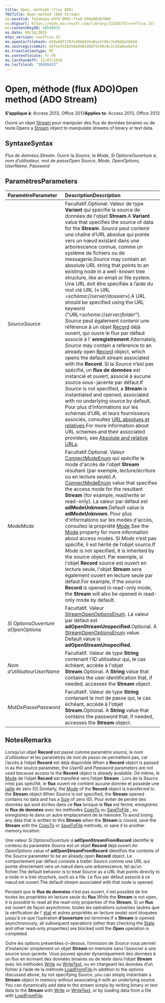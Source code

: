 ```yaml
---
title: Open, méthode (flux ADO)
TOCTitle: Open method (ADO Stream)
ms:assetid: fa2e6aaa-e9f5-009c-f3a0-050a00abf9b0
ms:mtpsurl: https://msdn.microsoft.com/library/JJ250275(v=office.15)
ms:contentKeyID: 48548833
ms.date: 09/18/2015
mtps_version: v=office.15
ms.openlocfilehash: b20a68f1707e496b92ba8acbf8bc7ed8d8a2b058
ms.sourcegitcommit: 45feafb3b55de0402dddf5548c0c1c43a0eabafd
ms.translationtype: MT
ms.contentlocale: fr-FR
ms.lasthandoff: 11/07/2018
ms.locfileid: "26026413"
---
```

# <a name="open-method-ado-stream"></a><span data-ttu-id="0a5f8-102">Open, méthode (flux ADO)</span><span class="sxs-lookup"><span data-stu-id="0a5f8-102">Open method (ADO Stream)</span></span>


<span data-ttu-id="0a5f8-103">**S’applique à**: Access 2013, Office 2013</span><span class="sxs-lookup"><span data-stu-id="0a5f8-103">**Applies to**: Access 2013, Office 2013</span></span>


<span data-ttu-id="0a5f8-104">Ouvre un objet [Stream](stream-object-ado.md) pour manipuler des flux de données binaires ou de texte.</span><span class="sxs-lookup"><span data-stu-id="0a5f8-104">Opens a [Stream](stream-object-ado.md) object to manipulate streams of binary or text data.</span></span>

## <a name="syntax"></a><span data-ttu-id="0a5f8-105">Syntaxe</span><span class="sxs-lookup"><span data-stu-id="0a5f8-105">Syntax</span></span>

<span data-ttu-id="0a5f8-106">*Flux de données*.</span><span class="sxs-lookup"><span data-stu-id="0a5f8-106">*Stream*.</span></span> <span data-ttu-id="0a5f8-107">Ouvrir la *Source*, le *Mode*, *Si OptionsOuverture a*, *nom d’utilisateur*, *mot de passe*</span><span class="sxs-lookup"><span data-stu-id="0a5f8-107">Open *Source*, *Mode*, *OpenOptions*, *UserName*, *Password*</span></span>

## <a name="parameters"></a><span data-ttu-id="0a5f8-108">Paramètres</span><span class="sxs-lookup"><span data-stu-id="0a5f8-108">Parameters</span></span>

|<span data-ttu-id="0a5f8-109">Paramètre</span><span class="sxs-lookup"><span data-stu-id="0a5f8-109">Parameter</span></span>|<span data-ttu-id="0a5f8-110">Description</span><span class="sxs-lookup"><span data-stu-id="0a5f8-110">Description</span></span>|
|:--------|:----------|
|<span data-ttu-id="0a5f8-111">*Source*</span><span class="sxs-lookup"><span data-stu-id="0a5f8-111">*Source*</span></span> |<span data-ttu-id="0a5f8-112">Facultatif.</span><span class="sxs-lookup"><span data-stu-id="0a5f8-112">Optional.</span></span> <span data-ttu-id="0a5f8-113">Valeur de type **Variant** qui spécifie la source de données de l'objet **Stream**.</span><span class="sxs-lookup"><span data-stu-id="0a5f8-113">A **Variant** value that specifies the source of data for the **Stream**.</span></span> <span data-ttu-id="0a5f8-114">*Source* peut contenir une chaîne d’URL absolue qui pointe vers un nœud existant dans une arborescence connue, comme un système de fichiers ou de messagerie.</span><span class="sxs-lookup"><span data-stu-id="0a5f8-114">*Source* may contain an absolute URL string that points to an existing node in a well-known tree structure, like an email or file system.</span></span> <span data-ttu-id="0a5f8-115">Une URL doit être spécifiée à l’aide du mot clé URL (« URL =*schéma*://*server*/*dossier*»).</span><span class="sxs-lookup"><span data-stu-id="0a5f8-115">A URL should be specified using the URL keyword ("URL=*scheme*://*server*/*folder*").</span></span> <span data-ttu-id="0a5f8-116">*Source* peut également contenir une référence à un objet [Record](record-object-ado.md) déjà ouvert, qui ouvre le flux par défaut associé à l' **enregistrement**.</span><span class="sxs-lookup"><span data-stu-id="0a5f8-116">Alternately, *Source* may contain a reference to an already open [Record](record-object-ado.md) object, which opens the default stream associated with the **Record**.</span></span> <span data-ttu-id="0a5f8-117">Si la *Source* n’est pas spécifié, un **flux de données** est instancié et ouvert, associé à aucune source sous-jacente par défaut.</span><span class="sxs-lookup"><span data-stu-id="0a5f8-117">If *Source* is not specified, a **Stream** is instantiated and opened, associated with no underlying source by default.</span></span> <span data-ttu-id="0a5f8-118">Pour plus d’informations sur les schémas d’URL et leurs fournisseurs associés, consultez [URL absolues et relatives](absolute-and-relative-urls.md).</span><span class="sxs-lookup"><span data-stu-id="0a5f8-118">For more information about URL schemes and their associated providers, see [Absolute and relative URLs](absolute-and-relative-urls.md).</span></span>|
|<span data-ttu-id="0a5f8-119">*Mode*</span><span class="sxs-lookup"><span data-stu-id="0a5f8-119">*Mode*</span></span> |<span data-ttu-id="0a5f8-120">Facultatif.</span><span class="sxs-lookup"><span data-stu-id="0a5f8-120">Optional.</span></span> <span data-ttu-id="0a5f8-121">Valeur [ConnectModeEnum](connectmodeenum.md) qui spécifie le mode d'accès de l'objet **Stream** résultant (par exemple, lecture/écriture ou en lecture seule).</span><span class="sxs-lookup"><span data-stu-id="0a5f8-121">A [ConnectModeEnum](connectmodeenum.md) value that specifies the access mode for the resultant **Stream** (for example, read/write or read-only).</span></span> <span data-ttu-id="0a5f8-122">La valeur par défaut est **adModeUnknown**.</span><span class="sxs-lookup"><span data-stu-id="0a5f8-122">Default value is **adModeUnknown**.</span></span> <span data-ttu-id="0a5f8-123">Pour plus d'informations sur les modes d'accès, consultez la propriété [Mode](mode-property-ado.md).</span><span class="sxs-lookup"><span data-stu-id="0a5f8-123">See the [Mode](mode-property-ado.md) property for more information about access modes.</span></span> <span data-ttu-id="0a5f8-124">Si *Mode* n’est pas spécifié, il est hérité de l’objet source.</span><span class="sxs-lookup"><span data-stu-id="0a5f8-124">If *Mode* is not specified, it is inherited by the source object.</span></span> <span data-ttu-id="0a5f8-125">Par exemple, si l'objet **Record** source est ouvert en lecture seule, l'objet **Stream** sera également ouvert en lecture seule par défaut.</span><span class="sxs-lookup"><span data-stu-id="0a5f8-125">For example, if the source **Record** is opened in read-only mode, the **Stream** will also be opened in read-only mode by default.</span></span>|
|<span data-ttu-id="0a5f8-126">*Si OptionsOuverture a*</span><span class="sxs-lookup"><span data-stu-id="0a5f8-126">*OpenOptions*</span></span> |<span data-ttu-id="0a5f8-p104">Facultatif. Valeur [StreamOpenOptionsEnum](streamopenoptionsenum.md). La valeur par défaut est **adOpenStreamUnspecified**.</span><span class="sxs-lookup"><span data-stu-id="0a5f8-p104">Optional. A [StreamOpenOptionsEnum](streamopenoptionsenum.md) value. Default value is **adOpenStreamUnspecified**.</span></span>|
|<span data-ttu-id="0a5f8-130">*Nom d’utilisateur*</span><span class="sxs-lookup"><span data-stu-id="0a5f8-130">*UserName*</span></span> |<span data-ttu-id="0a5f8-p105">Facultatif. Valeur de type **String** contenant l'ID utilisateur qui, le cas échéant, accède à l'objet **Stream**.</span><span class="sxs-lookup"><span data-stu-id="0a5f8-p105">Optional. A **String** value that contains the user identification that, if needed, accesses the **Stream** object.</span></span>|
|<span data-ttu-id="0a5f8-133">*MotDePasse*</span><span class="sxs-lookup"><span data-stu-id="0a5f8-133">*Password*</span></span> |<span data-ttu-id="0a5f8-p106">Facultatif. Valeur de type **String** contenant le mot de passe qui, le cas échéant, accède à l'objet **Stream**.</span><span class="sxs-lookup"><span data-stu-id="0a5f8-p106">Optional. A **String** value that contains the password that, if needed, accesses the **Stream** object.</span></span>|

## <a name="remarks"></a><span data-ttu-id="0a5f8-136">Notes</span><span class="sxs-lookup"><span data-stu-id="0a5f8-136">Remarks</span></span>

<span data-ttu-id="0a5f8-137">Lorsqu’un objet **Record** est passé comme paramètre source, le *nom d’utilisateur* et les paramètres de *mot de passe* ne permettent pas, car l’accès à l’objet **Record** est déjà disponible.</span><span class="sxs-lookup"><span data-stu-id="0a5f8-137">When a **Record** object is passed in as the source parameter, the *UserID* and *Password* parameters are not used because access to the **Record** object is already available.</span></span> <span data-ttu-id="0a5f8-138">De même, le [Mode](mode-property-ado.md) de l’objet **Record** est transféré vers l’objet **Stream** . Lors de la *Source* n’est pas spécifié, le **flux** ouvert ne contient aucune donnée et possède une [taille](https://docs.microsoft.com/office/vba/access/concepts/miscellaneous/size-property-ado-stream) de zéro (0).</span><span class="sxs-lookup"><span data-stu-id="0a5f8-138">Similarly, the [Mode](mode-property-ado.md) of the **Record** object is transferred to the **Stream** object.When *Source* is not specified, the **Stream** opened contains no data and has a [Size](https://docs.microsoft.com/office/vba/access/concepts/miscellaneous/size-property-ado-stream) of zero (0).</span></span> <span data-ttu-id="0a5f8-139">Pour éviter de perdre des données qui sont écrites dans ce **flux** lorsque le **flux** est fermé, enregistrez le **flux de données** avec les méthodes [CopyTo](copyto-method-ado.md) ou [SaveToFile](savetofile-method-ado.md) , ou enregistrez-le dans un autre emplacement de la mémoire.</span><span class="sxs-lookup"><span data-stu-id="0a5f8-139">To avoid losing any data that is written to this **Stream** when the **Stream** is closed, save the **Stream** with the [CopyTo](copyto-method-ado.md) or [SaveToFile](savetofile-method-ado.md) methods, or save it to another memory location.</span></span>

<span data-ttu-id="0a5f8-140">Une valeur *Si OptionsOuverture a* **adOpenStreamFromRecord** identifie le contenu du paramètre *Source* est un objet **Record** déjà ouvert.</span><span class="sxs-lookup"><span data-stu-id="0a5f8-140">An *OpenOptions* value of **adOpenStreamFromRecord** identifies the contents of the *Source* parameter to be an already open **Record** object.</span></span> <span data-ttu-id="0a5f8-141">Le comportement par défaut consiste à traiter *Source* comme une URL qui pointe directement vers un nœud dans une arborescence, tel qu’un fichier.</span><span class="sxs-lookup"><span data-stu-id="0a5f8-141">The default behavior is to treat *Source* as a URL that points directly to a node in a tree structure, such as a file.</span></span> <span data-ttu-id="0a5f8-142">Le flux par défaut associé à ce nœud est ouvert.</span><span class="sxs-lookup"><span data-stu-id="0a5f8-142">The default stream associated with that node is opened.</span></span>

<span data-ttu-id="0a5f8-143">Pendant que le **flux de données** n’est pas ouvert, il est possible de lire toutes les propriétés en lecture seule du **flux**.</span><span class="sxs-lookup"><span data-stu-id="0a5f8-143">While the **Stream** is not open, it is possible to read all the read-only properties of the **Stream**.</span></span> <span data-ttu-id="0a5f8-144">Si un **flux** est ouvert de façon asynchrone, toutes les opérations suivantes (autres que la vérification de l' [état](state-property-ado.md) et autres propriétés en lecture seule) sont bloquées jusqu'à ce que l’opération **d’ouverture** est terminée.</span><span class="sxs-lookup"><span data-stu-id="0a5f8-144">If a **Stream** is opened asynchronously, all subsequent operations (other than checking the [State](state-property-ado.md) and other read-only properties) are blocked until the **Open** operation is completed.</span></span>

<span data-ttu-id="0a5f8-p110">Outre les options présentées ci-dessus, l’omission de *Source* vous permet d’instancier simplement un objet **Stream** en mémoire sans l’associer à une source sous-jacente. Vous pouvez ajouter dynamiquement des données à un flux en écrivant des données binaires ou de texte dans l’objet **Stream** avec les méthodes [Write](write-method-ado.md) ou [WriteText](writetext-method-ado.md), ou en chargeant les données d’un fichier à l’aide de la méthode [LoadFromFile](loadfromfile-method-ado.md).</span><span class="sxs-lookup"><span data-stu-id="0a5f8-p110">In addition to the options discussed above, by not specifying *Source*, you can simply instantiate a **Stream** object in memory without associating it with an underlying source. You can dynamically add data to the stream simply by writing binary or text data to the **Stream** with [Write](write-method-ado.md) or [WriteText](writetext-method-ado.md), or by loading data from a file with [LoadFromFile](loadfromfile-method-ado.md).</span></span>


